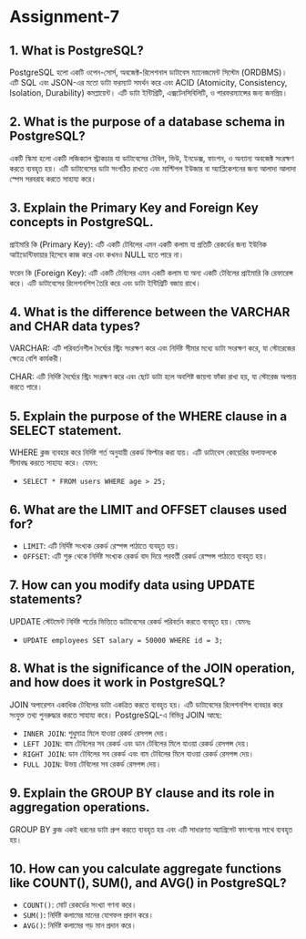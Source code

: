 # Assignment-7

## **1. What is PostgreSQL?**

PostgreSQL হলো একটি ওপেন-সোর্স, অবজেক্ট-রিলেশনাল ডাটাবেস ম্যানেজমেন্ট সিস্টেম (ORDBMS)। এটি SQL এবং JSON-এর মতো ডাটা ফরম্যাট সমর্থন করে এবং ACID (Atomicity, Consistency, Isolation, Durability) কমপ্লায়েন্ট। এটি ডাটা ইন্টিগ্রিটি, এক্সটেনসিবিলিটি, ও পারফরম্যান্সের জন্য জনপ্রিয়।

## **2. What is the purpose of a database schema in PostgreSQL?**

একটি স্কিমা হলো একটি লজিক্যাল স্ট্রাকচার যা ডাটাবেসের টেবিল, ভিউ, ইনডেক্স, ফাংশন, ও অন্যান্য অবজেক্ট সংরক্ষণ করতে ব্যবহৃত হয়। এটি ডাটাবেসের ডাটা সংগঠিত রাখতে এবং মাল্টিপল ইউজার বা অ্যাপ্লিকেশনের জন্য আলাদা আলাদা স্পেস সরবরাহ করতে সাহায্য করে।

## **3. Explain the Primary Key and Foreign Key concepts in PostgreSQL.**

প্রাইমারি কি (Primary Key): এটি একটি টেবিলের এমন একটি কলাম যা প্রতিটি রেকর্ডের জন্য ইউনিক আইডেন্টিফায়ার হিসেবে কাজ করে এবং কখনও NULL হতে পারে না।

ফরেন কি (Foreign Key): এটি একটি টেবিলের এমন একটি কলাম যা অন্য একটি টেবিলের প্রাইমারি কি রেফারেন্স করে। এটি ডাটাবেসের রিলেশনশিপ তৈরি করে এবং ডাটা ইন্টিগ্রিটি বজায় রাখে।

## **4. What is the difference between the VARCHAR and CHAR data types?**

VARCHAR: এটি পরিবর্তনশীল দৈর্ঘ্যের স্ট্রিং সংরক্ষণ করে এবং নির্দিষ্ট সীমার মধ্যে ডাটা সংরক্ষণ করে, যা স্টোরেজের ক্ষেত্রে বেশি কার্যকরী।

CHAR: এটি নির্দিষ্ট দৈর্ঘ্যের স্ট্রিং সংরক্ষণ করে এবং ছোট ডাটা হলে অবশিষ্ট জায়গা ফাঁকা রাখা হয়, যা স্টোরেজ অপচয় করতে পারে।

## **5. Explain the purpose of the WHERE clause in a SELECT statement.**

WHERE ক্লজ ব্যবহার করে নির্দিষ্ট শর্ত অনুযায়ী রেকর্ড ফিল্টার করা যায়। এটি ডাটাবেস কোয়েরির ফলাফলকে সীমাবদ্ধ করতে সাহায্য করে। যেমন:

- `SELECT * FROM users WHERE age > 25;`

## **6. What are the LIMIT and OFFSET clauses used for?**

- `LIMIT`: এটি নির্দিষ্ট সংখ্যক রেকর্ড রেস্পন্স পাঠাতে ব্যবহৃত হয়।
- `OFFSET`: এটি শুরু থেকে নির্দিষ্ট সংখ্যক রেকর্ড বাদ দিয়ে পরবর্তী রেকর্ড রেস্পন্স পাঠাতে ব্যবহৃত হয়।

## **7. How can you modify data using UPDATE statements?**

UPDATE স্টেটমেন্ট নির্দিষ্ট শর্তের ভিত্তিতে ডাটাবেসের রেকর্ড পরিবর্তন করতে ব্যবহৃত হয়। যেমনঃ

- `UPDATE employees SET salary = 50000 WHERE id = 3;`

## **8. What is the significance of the JOIN operation, and how does it work in PostgreSQL?**

JOIN অপারেশন একাধিক টেবিলের ডাটা একত্রিত করতে ব্যবহৃত হয়। এটি ডাটাবেসের রিলেশনশিপ ব্যবহার করে সংযুক্ত তথ্য পুনরুদ্ধার করতে সাহায্য করে। PostgreSQL-এ বিভিন্ন JOIN আছে:

- `INNER JOIN`: শুধুমাত্র মিলে যাওয়া রেকর্ড রেসপন্স দেয়।
- `LEFT JOIN`: বাম টেবিলের সব রেকর্ড এবং ডান টেবিলের মিলে যাওয়া রেকর্ড রেসপন্স দেয়।
- `RIGHT JOIN`: ডান টেবিলের সব রেকর্ড এবং বাম টেবিলের মিলে যাওয়া রেকর্ড রেসপন্স দেয়।
- `FULL JOIN`: উভয় টেবিলের সব রেকর্ড রেসপন্স দেয়।

## **9. Explain the GROUP BY clause and its role in aggregation operations.**

GROUP BY ক্লজ একই ধরনের ডাটা গ্রুপ করতে ব্যবহৃত হয় এবং এটি সাধারণত অ্যাগ্রিগেট ফাংশনের সাথে ব্যবহৃত হয়।

## **10. How can you calculate aggregate functions like COUNT(), SUM(), and AVG() in PostgreSQL?**

- `COUNT()`: মোট রেকর্ডের সংখ্যা গণনা করে।
- `SUM()`: নির্দিষ্ট কলামের মানের যোগফল প্রদান করে।
- `AVG()`: নির্দিষ্ট কলামের গড় মান প্রদান করে।

